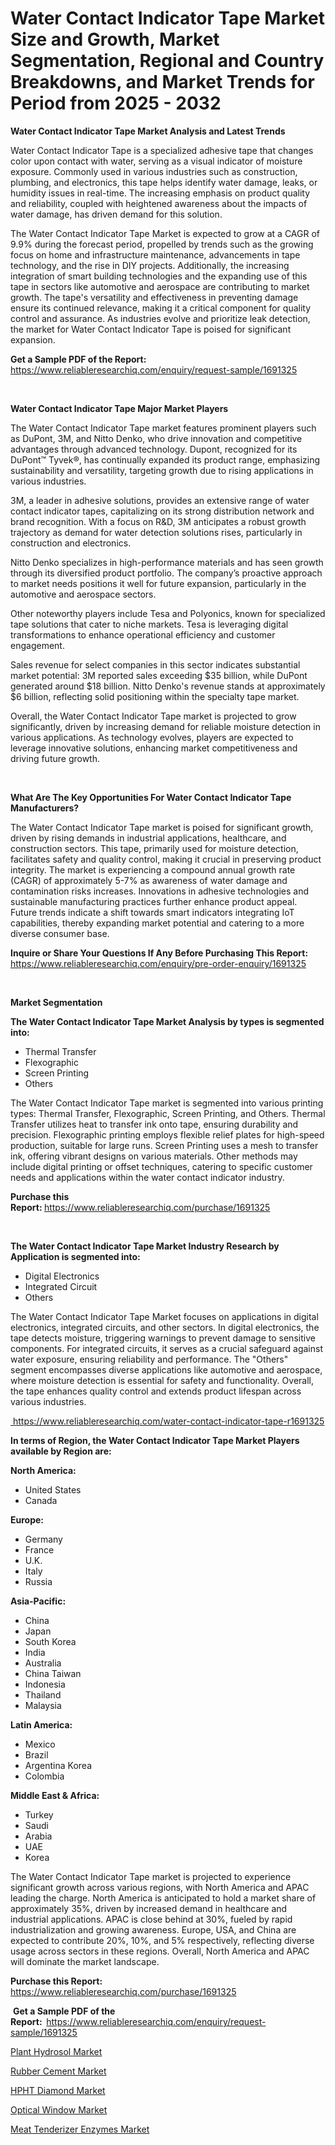 <p><h1>Water Contact Indicator Tape Market Size and Growth, Market Segmentation, Regional and Country Breakdowns, and Market Trends for Period from 2025 -  2032</h1></p><p><strong>Water Contact Indicator Tape Market Analysis and Latest Trends</strong></p>
<p><p>Water Contact Indicator Tape is a specialized adhesive tape that changes color upon contact with water, serving as a visual indicator of moisture exposure. Commonly used in various industries such as construction, plumbing, and electronics, this tape helps identify water damage, leaks, or humidity issues in real-time. The increasing emphasis on product quality and reliability, coupled with heightened awareness about the impacts of water damage, has driven demand for this solution.</p><p>The Water Contact Indicator Tape Market is expected to grow at a CAGR of 9.9% during the forecast period, propelled by trends such as the growing focus on home and infrastructure maintenance, advancements in tape technology, and the rise in DIY projects. Additionally, the increasing integration of smart building technologies and the expanding use of this tape in sectors like automotive and aerospace are contributing to market growth. The tape's versatility and effectiveness in preventing damage ensure its continued relevance, making it a critical component for quality control and assurance. As industries evolve and prioritize leak detection, the market for Water Contact Indicator Tape is poised for significant expansion.</p></p>
<p><strong>Get a Sample PDF of the Report:&nbsp;</strong> <a href="https://www.reliableresearchiq.com/enquiry/request-sample/1691325?utm_campaign=1087&utm_medium=2&utm_source=Github&utm_content=ia&utm_term=01042025&utm_id=water-contact-indicator-tape">https://www.reliableresearchiq.com/enquiry/request-sample/1691325</a></p>
<p>&nbsp;</p>
<p><strong>Water Contact Indicator Tape Major Market Players</strong></p>
<p><p>The Water Contact Indicator Tape market features prominent players such as DuPont, 3M, and Nitto Denko, who drive innovation and competitive advantages through advanced technology. Dupont, recognized for its DuPont™ Tyvek®, has continually expanded its product range, emphasizing sustainability and versatility, targeting growth due to rising applications in various industries.</p><p>3M, a leader in adhesive solutions, provides an extensive range of water contact indicator tapes, capitalizing on its strong distribution network and brand recognition. With a focus on R&D, 3M anticipates a robust growth trajectory as demand for water detection solutions rises, particularly in construction and electronics.</p><p>Nitto Denko specializes in high-performance materials and has seen growth through its diversified product portfolio. The company’s proactive approach to market needs positions it well for future expansion, particularly in the automotive and aerospace sectors.</p><p>Other noteworthy players include Tesa and Polyonics, known for specialized tape solutions that cater to niche markets. Tesa is leveraging digital transformations to enhance operational efficiency and customer engagement.</p><p>Sales revenue for select companies in this sector indicates substantial market potential: 3M reported sales exceeding $35 billion, while DuPont generated around $18 billion. Nitto Denko's revenue stands at approximately $6 billion, reflecting solid positioning within the specialty tape market.</p><p>Overall, the Water Contact Indicator Tape market is projected to grow significantly, driven by increasing demand for reliable moisture detection in various applications. As technology evolves, players are expected to leverage innovative solutions, enhancing market competitiveness and driving future growth.</p></p>
<p>&nbsp;</p>
<p><strong>What Are The Key Opportunities For Water Contact Indicator Tape Manufacturers?</strong></p>
<p><p>The Water Contact Indicator Tape market is poised for significant growth, driven by rising demands in industrial applications, healthcare, and construction sectors. This tape, primarily used for moisture detection, facilitates safety and quality control, making it crucial in preserving product integrity. The market is experiencing a compound annual growth rate (CAGR) of approximately 5-7% as awareness of water damage and contamination risks increases. Innovations in adhesive technologies and sustainable manufacturing practices further enhance product appeal. Future trends indicate a shift towards smart indicators integrating IoT capabilities, thereby expanding market potential and catering to a more diverse consumer base.</p></p>
<p><strong>Inquire or Share Your Questions If Any Before Purchasing This Report:</strong> <a href="https://www.reliableresearchiq.com/enquiry/pre-order-enquiry/1691325?utm_campaign=1087&utm_medium=2&utm_source=Github&utm_content=ia&utm_term=01042025&utm_id=water-contact-indicator-tape">https://www.reliableresearchiq.com/enquiry/pre-order-enquiry/1691325</a></p>
<p>&nbsp;</p>
<p><strong>Market Segmentation</strong></p>
<p><strong>The Water Contact Indicator Tape Market Analysis by types is segmented into:</strong></p>
<p><ul><li>Thermal Transfer</li><li>Flexographic</li><li>Screen Printing</li><li>Others</li></ul></p>
<p><p>The Water Contact Indicator Tape market is segmented into various printing types: Thermal Transfer, Flexographic, Screen Printing, and Others. Thermal Transfer utilizes heat to transfer ink onto tape, ensuring durability and precision. Flexographic printing employs flexible relief plates for high-speed production, suitable for large runs. Screen Printing uses a mesh to transfer ink, offering vibrant designs on various materials. Other methods may include digital printing or offset techniques, catering to specific customer needs and applications within the water contact indicator industry.</p></p>
<p><strong>Purchase this Report:&nbsp;</strong><a href="https://www.reliableresearchiq.com/purchase/1691325?utm_campaign=1087&utm_medium=2&utm_source=Github&utm_content=ia&utm_term=01042025&utm_id=water-contact-indicator-tape">https://www.reliableresearchiq.com/purchase/1691325</a></p>
<p>&nbsp;</p>
<p><strong>The Water Contact Indicator Tape Market Industry Research by Application is segmented into:</strong></p>
<p><ul><li>Digital Electronics</li><li>Integrated Circuit</li><li>Others</li></ul></p>
<p><p>The Water Contact Indicator Tape Market focuses on applications in digital electronics, integrated circuits, and other sectors. In digital electronics, the tape detects moisture, triggering warnings to prevent damage to sensitive components. For integrated circuits, it serves as a crucial safeguard against water exposure, ensuring reliability and performance. The "Others" segment encompasses diverse applications like automotive and aerospace, where moisture detection is essential for safety and functionality. Overall, the tape enhances quality control and extends product lifespan across various industries.</p></p>
<p><a href="https://www.reliableresearchiq.com/water-contact-indicator-tape-r1691325?utm_campaign=1087&utm_medium=2&utm_source=Github&utm_content=ia&utm_term=01042025&utm_id=water-contact-indicator-tape">&nbsp;https://www.reliableresearchiq.com/water-contact-indicator-tape-r1691325</a></p>
<p><strong>In terms of Region, the Water Contact Indicator Tape Market Players available by Region are:</strong></p>
<p>
    <p> <strong> North America: </strong>
        <ul>
            <li>United States</li>
            <li>Canada</li>
        </ul>
        </p> 
    <p> <strong> Europe: </strong>
        <ul>
            <li>Germany</li>
            <li>France</li>
            <li>U.K.</li>
            <li>Italy</li>
            <li>Russia</li>
        </ul>
        </p> 
    <p> <strong> Asia-Pacific: </strong>
        <ul>
            <li>China</li>
            <li>Japan</li>
            <li>South Korea</li>
            <li>India</li>
            <li>Australia</li>
            <li>China Taiwan</li>
            <li>Indonesia</li>
            <li>Thailand</li>
            <li>Malaysia</li>
        </ul>
        </p> 
    <p> <strong> Latin America: </strong>
        <ul>
            <li>Mexico</li>
            <li>Brazil</li>
            <li>Argentina Korea</li>
            <li>Colombia</li>
        </ul>
        </p> 
    <p> <strong> Middle East & Africa: </strong>
        <ul>
            <li>Turkey</li>
            <li>Saudi</li>
            <li>Arabia</li>
            <li>UAE</li>
            <li>Korea</li>
        </ul>
    </p>
    </p>
<p><p>The Water Contact Indicator Tape market is projected to experience significant growth across various regions, with North America and APAC leading the charge. North America is anticipated to hold a market share of approximately 35%, driven by increased demand in healthcare and industrial applications. APAC is close behind at 30%, fueled by rapid industrialization and growing awareness. Europe, USA, and China are expected to contribute 20%, 10%, and 5% respectively, reflecting diverse usage across sectors in these regions. Overall, North America and APAC will dominate the market landscape.</p></p>
<p><strong>Purchase this Report: </strong><a href="https://www.reliableresearchiq.com/purchase/1691325?utm_campaign=1087&utm_medium=2&utm_source=Github&utm_content=ia&utm_term=01042025&utm_id=water-contact-indicator-tape">https://www.reliableresearchiq.com/purchase/1691325</a></p>
<p>&nbsp;<strong>Get a Sample PDF of the Report:&nbsp;&nbsp;</strong><a href="https://www.reliableresearchiq.com/enquiry/request-sample/1691325?utm_campaign=1087&utm_medium=2&utm_source=Github&utm_content=ia&utm_term=01042025&utm_id=water-contact-indicator-tape">https://www.reliableresearchiq.com/enquiry/request-sample/1691325</a></p>
<p><strong></strong></p>
<p><p><a href="https://github.com/borsiflorsfa/Market-Research-Report-List-1/blob/main/plant-hydrosol-market.md?utm_campaign=1087&utm_medium=2&utm_source=Github&utm_content=ia&utm_term=01042025&utm_id=water-contact-indicator-tape">Plant Hydrosol Market</a></p><p><a href="https://github.com/kelttnandan9/Market-Research-Report-List-1/blob/main/rubber-cement-market.md?utm_campaign=1087&utm_medium=2&utm_source=Github&utm_content=ia&utm_term=01042025&utm_id=water-contact-indicator-tape">Rubber Cement Market</a></p><p><a href="https://github.com/bibzmuiko/Market-Research-Report-List-1/blob/main/hpht-diamond-market.md?utm_campaign=1087&utm_medium=2&utm_source=Github&utm_content=ia&utm_term=01042025&utm_id=water-contact-indicator-tape">HPHT Diamond Market</a></p><p><a href="https://github.com/larotnanonhx/Market-Research-Report-List-1/blob/main/optical-window-market.md?utm_campaign=1087&utm_medium=2&utm_source=Github&utm_content=ia&utm_term=01042025&utm_id=water-contact-indicator-tape">Optical Window Market</a></p><p><a href="https://github.com/linnuripat/Market-Research-Report-List-1/blob/main/meat-tenderizer-enzymes-market.md?utm_campaign=1087&utm_medium=2&utm_source=Github&utm_content=ia&utm_term=01042025&utm_id=water-contact-indicator-tape">Meat Tenderizer Enzymes Market</a></p></p>